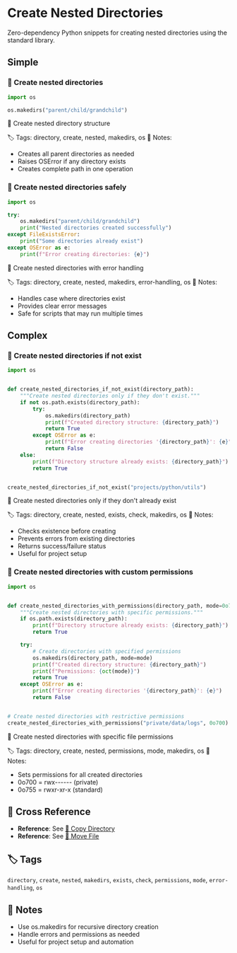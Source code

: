 # Create Nested Directories

Zero-dependency Python snippets for creating nested directories using the standard library.

## Simple

### 🧩 Create nested directories

```python
import os

os.makedirs("parent/child/grandchild")
```

📂 Create nested directory structure

🏷️ Tags: directory, create, nested, makedirs, os
📝 Notes:
- Creates all parent directories as needed
- Raises OSError if any directory exists
- Creates complete path in one operation

### 🧩 Create nested directories safely

```python
import os

try:
    os.makedirs("parent/child/grandchild")
    print("Nested directories created successfully")
except FileExistsError:
    print("Some directories already exist")
except OSError as e:
    print(f"Error creating directories: {e}")
```

📂 Create nested directories with error handling

🏷️ Tags: directory, create, nested, makedirs, error-handling, os
📝 Notes:
- Handles case where directories exist
- Provides clear error messages
- Safe for scripts that may run multiple times

## Complex

### 🧩 Create nested directories if not exist

```python
import os


def create_nested_directories_if_not_exist(directory_path):
    """Create nested directories only if they don't exist."""
    if not os.path.exists(directory_path):
        try:
            os.makedirs(directory_path)
            print(f"Created directory structure: {directory_path}")
            return True
        except OSError as e:
            print(f"Error creating directories '{directory_path}': {e}")
            return False
    else:
        print(f"Directory structure already exists: {directory_path}")
        return True


create_nested_directories_if_not_exist("projects/python/utils")
```

📂 Create nested directories only if they don't already exist

🏷️ Tags: directory, create, nested, exists, check, makedirs, os
📝 Notes:
- Checks existence before creating
- Prevents errors from existing directories
- Returns success/failure status
- Useful for project setup

### 🧩 Create nested directories with custom permissions

```python
import os


def create_nested_directories_with_permissions(directory_path, mode=0o755):
    """Create nested directories with specific permissions."""
    if os.path.exists(directory_path):
        print(f"Directory structure already exists: {directory_path}")
        return True

    try:
        # Create directories with specified permissions
        os.makedirs(directory_path, mode=mode)
        print(f"Created directory structure: {directory_path}")
        print(f"Permissions: {oct(mode)}")
        return True
    except OSError as e:
        print(f"Error creating directories '{directory_path}': {e}")
        return False


# Create nested directories with restrictive permissions
create_nested_directories_with_permissions("private/data/logs", 0o700)
```

📂 Create nested directories with specific file permissions

🏷️ Tags: directory, create, nested, permissions, mode, makedirs, os
📝 Notes:
- Sets permissions for all created directories
- 0o700 = rwx------ (private)
- 0o755 = rwxr-xr-x (standard)

## 🔗 Cross Reference

- **Reference**: See [📂 Copy Directory](copy_directory.md)
- **Reference**: See [📂 Move File](move_file.md)

## 🏷️ Tags

`directory`, `create`, `nested`, `makedirs`, `exists`, `check`, `permissions`, `mode`, `error-handling`, `os`

## 📝 Notes
- Use os.makedirs for recursive directory creation
- Handle errors and permissions as needed
- Useful for project setup and automation

